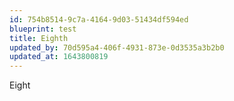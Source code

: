 ```yaml
---
id: 754b8514-9c7a-4164-9d03-51434df594ed
blueprint: test
title: Eighth
updated_by: 70d595a4-406f-4931-873e-0d3535a3b2b0
updated_at: 1643800819
---
```

Eight